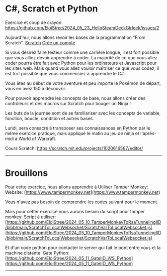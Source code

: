 # C#, Scratch et Python
Exercice et coup de crayon: https://github.com/EloiStree/2024_05_23_HelloSteamDeckGirleek/issues/2

Aujourd'hui, nous allons revoir les bases de la programmation "From Scratch". [Scratch](https://scratch.mit.edu) [Crée un compte](https://scratch.mit.edu/join)

Si vous désirez faire testeur comme une carrière longue, il est fort possible que vous alliez devoir apprendre à coder. La majorité de ce que vous allez coder pourra être fait avec Python pour les ordinateurs et Javascript pour les sites web. Mais quand vous allez vouloir maîtriser ce que vous codez, il est fort possible que vous commenciez à apprendre le C#.

Vous êtes au début de votre aventure et peu importe le Pokémon de départ, vous en avez 150 à découvrir.

Pour pouvoir apprendre les concepts de base, nous allons créer des contrôleurs et des macros sur Scratch pour bouger un Ninja !

Les buts de la journée sont de se familiariser avec les concepts de variable, fonction, boucle, condition et autres bases.

Lundi, sera consacré à transposer ses connaissances en Python par le même exercice pratique, mais appliqué le matin au jeu de ninja et l'après-midi à World of Warcraft.

Cours Scratch: https://scratch.mit.edu/projects/1020616587/editor/

-------------

# Brouillons

Pour cette exercice, nous allons apprendre à Utiliser Tamper Monkey:
Website: [https://www.tampermonkey.net](https://www.tampermonkey.net)

Vous n'avez pas besoin de comprendre les codes suivant pour le moment.

Mais pour cetter exercice nous aurons besoin du script pour tamper monkey:
Script à utiliser: [https://github.com/EloiStree/2024_05_10_TamperMonkeyToRsaTunnelingIID/blob/main/ScratchToLocalWebsocket/ScratchVarToLocalWebsocket.js](https://github.com/EloiStree/2024_05_10_TamperMonkeyToRsaTunnelingIID/blob/main/ScratchToLocalWebsocket/ScratchVarToLocalWebsocket.js)

Et d'un code python pour contacter le server qui fait le pont entre vous et la machine distante:
Gate Python: [https://github.com/EloiStree/2024_05_11_GateIID_WS_Python](https://github.com/EloiStree/2024_05_11_GateIID_WS_Python)



-------------

